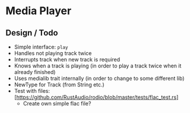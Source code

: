 # Media Player

## Design / Todo

* Simple interface: `play`
* Handles not playing track twice
* Interrupts track when new track is required
* Knows when a track is playing (in order to play a track twice when it already finished)
* Uses medialib trait internally (in order to change to some different lib)
* NewType for Track (from String etc.)
* Test with files: [https://github.com/RustAudio/rodio/blob/master/tests/flac_test.rs]
  * Create own simple flac file?
